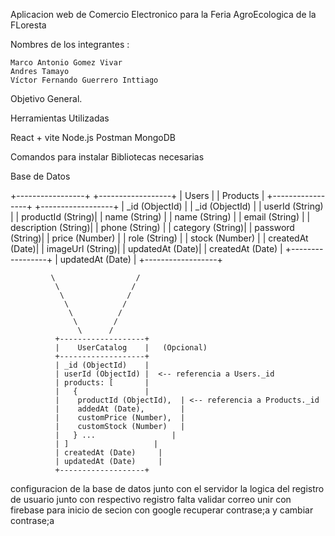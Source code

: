 Aplicacion web de Comercio Electronico para la Feria AgroEcologica de la FLoresta


Nombres de los integrantes : 

    Marco Antonio Gomez Vivar
    Andres Tamayo 
    Víctor Fernando Guerrero Inttiago

Objetivo General.



Herramientas Utilizadas 

React + vite 
Node.js
Postman 
MongoDB

Comandos para instalar Bibliotecas necesarias



Base de Datos 

+-----------------+        +------------------+
|     Users       |        |     Products     |
+-----------------+        +------------------+
| _id (ObjectId)  |        | _id (ObjectId)   |
| userId (String) |        | productId (String)|
| name (String)   |        | name (String)    |
| email (String)  |        | description (String)|
| phone (String)  |        | category (String)|
| password (String)|       | price (Number)   |
| role (String)   |        | stock (Number)   |
| createdAt (Date)|        | imageUrl (String)|
| updatedAt (Date)|        | createdAt (Date) |
+-----------------+        | updatedAt (Date) |
                           +------------------+

             \                  /
              \                /
               \              /
                \            /
                 \          /
                  \        /
                   \      /
              +-------------------+
              |    UserCatalog    |   (Opcional)
              +-------------------+
              | _id (ObjectId)    |
              | userId (ObjectId) |  <-- referencia a Users._id
              | products: [       |  
              |   {               |
              |    productId (ObjectId),  | <-- referencia a Products._id
              |    addedAt (Date),        |
              |    customPrice (Number),  |
              |    customStock (Number)   |
              |   } ...                 |
              | ]                   |
              | createdAt (Date)     |
              | updatedAt (Date)     |
              +-------------------+



configuracion de la base de datos junto con el servidor la logica del registro de usuario junto con respectivo registro 
falta validar correo 
unir con firebase para inicio de secion con google 
recuperar contrase;a 
y cambiar contrase;a
